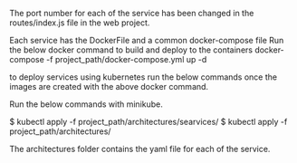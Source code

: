 The port number for each of the service has been changed in the routes/index.js file in the web project.

Each service has the DockerFile and a common docker-compose file 
Run the below docker command to build and deploy to the containers
docker-compose -f project_path/docker-compose.yml up -d

to deploy services using kubernetes run the below commands once the images are created with the above docker command.

Run the below commands with minikube.

$ kubectl apply -f project_path/architectures/searvices/
$ kubectl apply -f project_path/architectures/

The architectures folder contains the yaml file for each of the service.